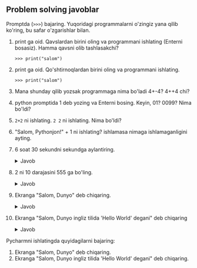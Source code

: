 
## Problem solving javoblar


Promptda (`>>>`) bajaring. Yuqoridagi programmalarni o'zingiz yana qilib ko'ring, bu safar
o'zgarishlar bilan. 

1.  print ga oid. Qavslardan birini oling va programmani ishlating
    (Enterni bosasiz). Hamma qavsni olib tashlasakchi?
    
    `>>> print("salom")`

2.  print ga oid. Qo'shtirnoqlardan birini oling va programmani
    ishlating. 
    
    `>>> print("salom")`

3.  Mana shunday qilib yozsak programmaga nima bo'ladi 4+-4? 4++4 chi?

4.  python promptida 1 deb yozing va Enterni bosing. Keyin, 01?
    0099? Nima bo'ldi?

5.  `2+2` ni ishlating. `2 2` ni ishlating. Nima bo'ldi?

6.  "Salom, Pythonjon!" + 1 ni ishlating? ishlamasa nimaga
    ishlamaganligini ayting.

7.  6 soat 30 sekundni sekundga aylantiring.
    <details> <summary>Javob</summary>

    ```python
       x = 6*60*60+30
       print(x)
    ```
    </details>
8.  2 ni 10 darajasini 555 ga bo'ling.
   
    <details> <summary>Javob</summary>

    ```python
       x = (2**10)/55
       print(x)
    ```
    </details>
    
9.  Ekranga "Salom, Dunyo" deb chiqaring.
 
    <details> <summary>Javob</summary>
     
     ```python
        print("Salom, Dunyo")
     ```
     </details>   
10.  Ekranga "Salom, Dunyo ingliz tilida 'Hello World' degani" deb
    chiqaring

      <details> <summary>Javob</summary>
     
     ```python
        print("Salom, Dunyo ingliz tilida 'Hello World' degani")
     ```
     </details> 





Pycharmni ishlatingda quyidagilarni bajaring: 
1. Ekranga "Salom, Dunyo" deb chiqaring. 
2. Ekranga "Salom, Dunyo ingliz tilida 'Hello World' degani" deb chiqaring.
